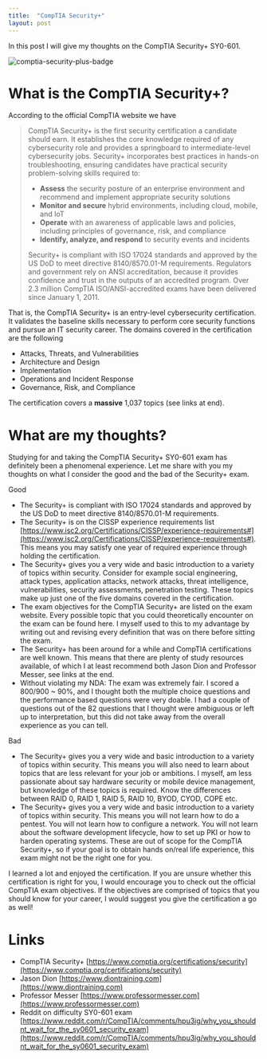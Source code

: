 ```yaml
---
title:  "CompTIA Security+"
layout: post
---
```


In this post I will give my thoughts on the CompTIA Security+ SY0-601.

![comptia-security-plus-badge](https://user-images.githubusercontent.com/65175073/172543640-10b3d336-8fdb-40f5-b54d-0af99fab11d8.png)


# What is the CompTIA Security+?

According to the official CompTIA website we have

> CompTIA Security+ is the first security certification a candidate should earn. It establishes the core knowledge required of any cybersecurity role and provides a springboard to intermediate-level cybersecurity jobs. Security+ incorporates best practices in hands-on troubleshooting, ensuring candidates have practical security problem-solving skills required to: 
> - **Assess** the security posture of an enterprise environment and recommend and implement appropriate security solutions
> - **Monitor and secure** hybrid environments, including cloud, mobile, and IoT
> - **Operate** with an awareness of applicable laws and policies, including principles of governance, risk, and compliance
> - **Identify, analyze, and respond** to security events and incidents
> 
> Security+ is compliant with ISO 17024 standards and approved by the US DoD to meet directive 8140/8570.01-M requirements. Regulators and government rely on ANSI accreditation, because it provides confidence and trust in the outputs of an accredited program. Over 2.3 million CompTIA ISO/ANSI-accredited exams have been delivered since January 1, 2011.

That is, the CompTIA Security+ is an entry-level cybersecurity certification. It validates the baseline skills necessary to perform core security functions and pursue an IT security career. The domains covered in the certification are the following

- Attacks, Threats, and Vulnerabilities
- Architecture and Design
- Implementation
- Operations and Incident Response
- Governance, Risk, and Compliance

The certification covers a **massive** 1,037 topics (see links at end).

# What are my thoughts?

Studying for and taking the CompTIA Security+ SY0-601 exam has definitely been a phenomenal experience. Let me share with you my thoughts on what I consider the good and the bad of the Security+ exam.

Good
- The Security+ is compliant with ISO 17024 standards and approved by the US DoD to meet directive 8140/8570.01-M requirements. 
- The Security+ is on the CISSP experience requirements list [https://www.isc2.org/Certifications/CISSP/experience-requirements#](https://www.isc2.org/Certifications/CISSP/experience-requirements#). This means you may satisfy one year of required experience through holding the certification.
- The Security+ gives you a very wide and basic introduction to a variety of topics within security. Consider for example social engineering, attack types, application attacks, network attacks, threat intelligence, vulnerabilities, security assessments, penetration testing. These topics make up just one of the five domains covered in the certification.
- The exam objectives for the CompTIA Security+ are listed on the exam website. Every possible topic that you could theoretically encounter on the exam can be found here. I myself used to this to my advantage by writing out and revising every definition that was on there before sitting the exam.
- The Security+ has been around for a while and CompTIA certifications are well known. This means that there are plenty of study resources available, of which I at least recommend both Jason Dion and Professor Messer, see links at the end.
- Without violating my NDA: The exam was extremely fair. I scored a 800/900 ~ 90%, and I thought both the multiple choice questions and the performance based questions were very doable. I had a couple of questions out of the 82 questions that I thought were ambiguous or left up to interpretation, but this did not take away from the overall experience as you can tell.

Bad
- The Security+ gives you a very wide and basic introduction to a variety of topics within security. This means you will also need to learn about topics that are less relevant for your job or ambitions. I myself, am less passionate about say hardware security or mobile device management, but knowledge of these topics is required. Know the differences between RAID 0, RAID 1, RAID 5, RAID 10, BYOD, CYOD, COPE etc.
- The Security+ gives you a very wide and basic introduction to a variety of topics within security. This means you will not learn how to do a pentest. You will not learn how to configure a network. You will not learn about the software development lifecycle, how to set up PKI or how to harden operating systems. These are out of scope for the CompTIA Security+, so if your goal is to obtain hands on/real life experience, this exam might not be the right one for you.

I learned a lot and enjoyed the certification. If you are unsure whether this certification is right for you, I would encourage you to check out the official CompTIA exam objectives. If the objectives are comprised of topics that you should know for your career, I would suggest you give the certification a go as well!

# Links
- CompTIA Security+ [https://www.comptia.org/certifications/security](https://www.comptia.org/certifications/security)
- Jason Dion [https://www.diontraining.com](https://www.diontraining.com)
- Professor Messer [https://www.professormesser.com](https://www.professormesser.com)
- Reddit on difficulty SY0-601 exam [https://www.reddit.com/r/CompTIA/comments/hpu3ig/why_you_shouldnt_wait_for_the_sy0601_security_exam](https://www.reddit.com/r/CompTIA/comments/hpu3ig/why_you_shouldnt_wait_for_the_sy0601_security_exam)

